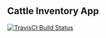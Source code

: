 ## Cattle Inventory App

[![TravisCI Build Status](https://secure.travis-ci.org/messuti-edd/cattle-inventory-app.png)](http://travis-ci.org/messuti-edd/cattle-inventory-app)